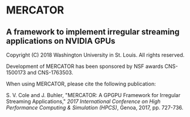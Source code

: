 # MERCATOR

## A framework to implement irregular streaming applications on NVIDIA GPUs

Copyright (C) 2018 Washington University in St. Louis.  All rights reserved.

Development of MERCATOR has been sponsored by NSF awards CNS-1500173 and
CNS-1763503.

When using MERCATOR, please cite the following publication:

S. V. Cole and J. Buhler, "MERCATOR: A GPGPU Framework for Irregular
Streaming Applications," _2017 International Conference on High
Performance Computing & Simulation (HPCS)_, Genoa, 2017, pp. 727-736.
